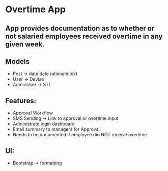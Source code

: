 # Overtime App

## App provides documentation as to whether or not salaried employees received overtime in any given week.

## Models
- Post -> date:date rationale:text
- User -> Devise
- AdminUser -> STI

## Features:
- Approval Workflow
- SMS Sending -> Link to approval or overtime input
- Administrate login dashboard
- Email summary to managers for Approval
- Needs to be documented if employee did NOT receive overtime

## UI:
- Bootstrap -> formatting
